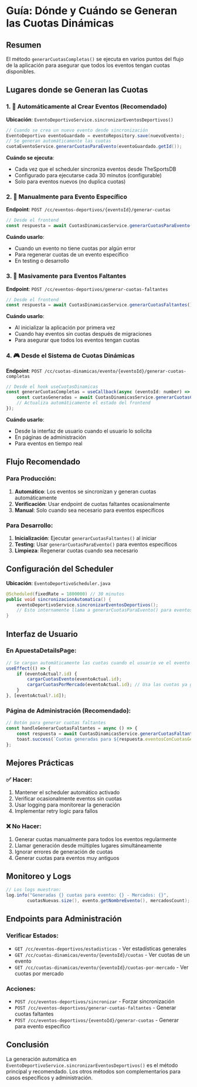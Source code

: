 # Guía: Dónde y Cuándo se Generan las Cuotas Dinámicas

## Resumen
El método `generarCuotasCompletas()` se ejecuta en varios puntos del flujo de la aplicación para asegurar que todos los eventos tengan cuotas disponibles.

## Lugares donde se Generan las Cuotas

### 1. 🔄 **Automáticamente al Crear Eventos** (Recomendado)
**Ubicación**: `EventoDeportivoService.sincronizarEventosDeportivos()`
```java
// Cuando se crea un nuevo evento desde sincronización
EventoDeportivo eventoGuardado = eventoRepository.save(nuevoEvento);
// Se generan automáticamente las cuotas
cuotaEventoService.generarCuotasParaEvento(eventoGuardado.getId());
```

**Cuándo se ejecuta**:
- Cada vez que el scheduler sincroniza eventos desde TheSportsDB
- Configurado para ejecutarse cada 30 minutos (configurable)
- Solo para eventos nuevos (no duplica cuotas)

### 2. 🎯 **Manualmente para Evento Específico**
**Endpoint**: `POST /cc/eventos-deportivos/{eventoId}/generar-cuotas`
```javascript
// Desde el frontend
const respuesta = await CuotasDinamicasService.generarCuotasParaEvento(eventoId);
```

**Cuándo usarlo**:
- Cuando un evento no tiene cuotas por algún error
- Para regenerar cuotas de un evento específico
- En testing o desarrollo

### 3. 🚀 **Masivamente para Eventos Faltantes**
**Endpoint**: `POST /cc/eventos-deportivos/generar-cuotas-faltantes`
```javascript
// Desde el frontend
const respuesta = await CuotasDinamicasService.generarCuotasFaltantes();
```

**Cuándo usarlo**:
- Al inicializar la aplicación por primera vez
- Cuando hay eventos sin cuotas después de migraciones
- Para asegurar que todos los eventos tengan cuotas

### 4. 🎮 **Desde el Sistema de Cuotas Dinámicas**
**Endpoint**: `POST /cc/cuotas-dinamicas/evento/{eventoId}/generar-cuotas-completas`
```javascript
// Desde el hook useCuotasDinamicas
const generarCuotasCompletas = useCallback(async (eventoId: number) => {
    const cuotasGeneradas = await CuotasDinamicasService.generarCuotasCompletas(eventoId);
    // Actualiza automáticamente el estado del frontend
});
```

**Cuándo usarlo**:
- Desde la interfaz de usuario cuando el usuario lo solicita
- En páginas de administración
- Para eventos en tiempo real

## Flujo Recomendado

### Para Producción:
1. **Automático**: Los eventos se sincronizan y generan cuotas automáticamente
2. **Verificación**: Usar endpoint de cuotas faltantes ocasionalmente
3. **Manual**: Solo cuando sea necesario para eventos específicos

### Para Desarrollo:
1. **Inicialización**: Ejecutar `generarCuotasFaltantes()` al iniciar
2. **Testing**: Usar `generarCuotasParaEvento()` para eventos específicos
3. **Limpieza**: Regenerar cuotas cuando sea necesario

## Configuración del Scheduler

**Ubicación**: `EventoDeportivoScheduler.java`
```java
@Scheduled(fixedRate = 1800000) // 30 minutos
public void sincronizacionAutomatica() {
    eventoDeportivoService.sincronizarEventosDeportivos();
    // Esto internamente llama a generarCuotasParaEvento() para eventos nuevos
}
```

## Interfaz de Usuario

### En ApuestaDetailsPage:
```typescript
// Se cargan automáticamente las cuotas cuando el usuario ve el evento
useEffect(() => {
    if (eventoActual?.id) {
        cargarCuotasEvento(eventoActual.id);
        cargarCuotasPorMercado(eventoActual.id); // Usa las cuotas ya generadas
    }
}, [eventoActual?.id]);
```

### Página de Administración (Recomendado):
```typescript
// Botón para generar cuotas faltantes
const handleGenerarCuotasFaltantes = async () => {
    const respuesta = await CuotasDinamicasService.generarCuotasFaltantes();
    toast.success(`Cuotas generadas para ${respuesta.eventosConCuotasGeneradas} eventos`);
};
```

## Mejores Prácticas

### ✅ **Hacer**:
1. Mantener el scheduler automático activado
2. Verificar ocasionalmente eventos sin cuotas
3. Usar logging para monitorear la generación
4. Implementar retry logic para fallos

### ❌ **No Hacer**:
1. Generar cuotas manualmente para todos los eventos regularmente
2. Llamar generación desde múltiples lugares simultáneamente
3. Ignorar errores de generación de cuotas
4. Generar cuotas para eventos muy antiguos

## Monitoreo y Logs

```java
// Los logs muestran:
log.info("Generadas {} cuotas para evento: {} - Mercados: {}", 
        cuotasNuevas.size(), evento.getNombreEvento(), mercadosCount);
```

## Endpoints para Administración

### Verificar Estados:
- `GET /cc/eventos-deportivos/estadisticas` - Ver estadísticas generales
- `GET /cc/cuotas-dinamicas/evento/{eventoId}/cuotas` - Ver cuotas de un evento
- `GET /cc/cuotas-dinamicas/evento/{eventoId}/cuotas-por-mercado` - Ver cuotas por mercado

### Acciones:
- `POST /cc/eventos-deportivos/sincronizar` - Forzar sincronización
- `POST /cc/eventos-deportivos/generar-cuotas-faltantes` - Generar cuotas faltantes
- `POST /cc/eventos-deportivos/{eventoId}/generar-cuotas` - Generar para evento específico

## Conclusión

La generación automática en `EventoDeportivoService.sincronizarEventosDeportivos()` es el método principal y recomendado. Los otros métodos son complementarios para casos específicos y administración.
